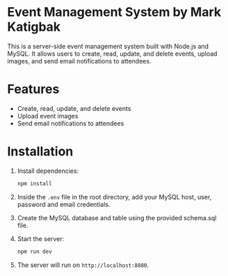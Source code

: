 # Event Management System by Mark Katigbak

This is a server-side event management system built with Node.js and MySQL. It allows users to create, read, update, and delete events, upload images, and send email notifications to attendees.

<!-- I've provided a video demonstration of the website inside the root folder called `demo.mkv` -->

# Features

- Create, read, update, and delete events
- Upload event images
- Send email notifications to attendees

# Installation

1. Install dependencies:
   ```bash
   npm install
   ```

3. Inside the `.env` file in the root directory, add your MySQL host, user, password and email credentials.

4. Create the MySQL database and table using the provided schema.sql file.

5. Start the server:
   ```bash
   npm run dev
   ```

6. The server will run on `http://localhost:8080`.